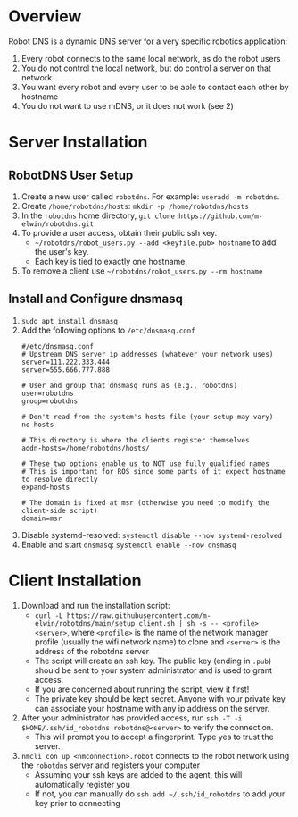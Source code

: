 # Overview
Robot DNS is a dynamic DNS server for a very specific robotics application:

1. Every robot connects to the same local network, as do the robot users
2. You do not control the local network, but do control a server on that network 
3. You want every robot and every user to be able to contact each other by hostname
4. You do not want to use mDNS, or it does not work (see 2)

# Server Installation
## RobotDNS User Setup
1. Create a new user called `robotdns`. For example: `useradd -m robotdns`.
2. Create `/home/robotdns/hosts`: `mkdir -p /home/robotdns/hosts`
2. In the `robotdns` home directory, `git clone https://github.com/m-elwin/robotdns.git`
3. To provide a user access, obtain their public ssh key.  
   - `~/robotdns/robot_users.py --add <keyfile.pub> hostname` to add the user's key.
   - Each key is tied to exactly one hostname. 
4. To remove a client use `~/robotdns/robot_users.py --rm hostname`
   
## Install and Configure dnsmasq
1. `sudo apt install dnsmasq`
2. Add the following options to `/etc/dnsmasq.conf` 
   ```
   #/etc/dnsmasq.conf
   # Upstream DNS server ip addresses (whatever your network uses)
   server=111.222.333.444
   server=555.666.777.888

   # User and group that dnsmasq runs as (e.g., robotdns)
   user=robotdns
   group=robotdns

   # Don't read from the system's hosts file (your setup may vary)
   no-hosts

   # This directory is where the clients register themselves 
   addn-hosts=/home/robotdns/hosts/

   # These two options enable us to NOT use fully qualified names
   # This is important for ROS since some parts of it expect hostname to resolve directly
   expand-hosts
   
   # The domain is fixed at msr (otherwise you need to modify the client-side script)
   domain=msr 
   ```
2. Disable systemd-resolved: `systemctl disable --now systemd-resolved`
3. Enable and start `dnsmasq`: `systemctl enable --now dnsmasq`

# Client Installation
1. Download and run the installation script:
   - `curl -L https://raw.githubusercontent.com/m-elwin/robotdns/main/setup_client.sh | sh -s -- <profile> <server>`, where `<profile>` is the name of the network manager profile (usually the wifi network name) to clone
      and `<server>` is the address of the robotdns server
   - The script will create an ssh key. The public key (ending in `.pub`) should be sent to your system administrator and is used to grant access. 
   - If you are concerned about running the script, view it first!
   - The private key should be kept secret. Anyone with your private key can associate your hostname with any ip address on the server.
2. After your administrator has provided access, run `ssh -T -i $HOME/.ssh/id_robotdns robotdns@<server>` to verify the connection.
   - This will prompt you to accept a fingerprint. Type yes to trust the server.
3. `nmcli con up <nmconnection>.robot` connects to the robot network using the `robotdns` server and registers your computer
   - Assuming your ssh keys are added to the agent, this will automatically register you
   - If not, you can manually do `ssh add ~/.ssh/id_robotdns` to add your key prior to connecting
